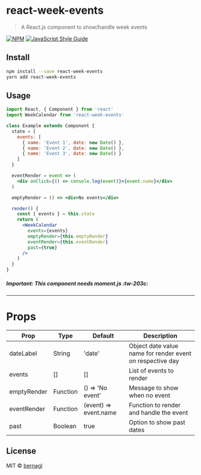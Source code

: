 # react-week-events

> A React.js component to show/handle week events

[![NPM](https://img.shields.io/npm/v/react-week-events.svg)](https://www.npmjs.com/package/react-week-events) [![JavaScript Style Guide](https://img.shields.io/badge/code_style-standard-brightgreen.svg)](https://standardjs.com)

## Install

```bash
npm install --save react-week-events
yarn add react-week-events
```

## Usage

```jsx
import React, { Component } from 'react'
import WeekCalendar from 'react-week-events'

class Example extends Component {
  state = {
    events: [
      { name: 'Event 1', date: new Date() },
      { name: 'Event 2', date: new Date() },
      { name: 'Event 3', date: new Date() }
    ]
  }

  eventRender = event => (
    <div onClick={() => console.log(event)}>{event.name}</div>
  )

  emptyRender = () => <div>No events</div>

  render() {
    const { events } = this.state
    return (
      <WeekCalendar
        events={events}
        emptyRender={this.emptyRender}
        eventRender={this.eventRender}
        past={true}
      />
    )
  }
}
```

##### Important: This component needs moment.js :tw-203c:

---

# Props

| Prop        | Type     | Default               | Description                                               |
| ----------- | -------- | --------------------- | --------------------------------------------------------- |
| dateLabel   | String   | 'date'                | Object date value name for render event on respective day |
| events      | []       | []                    | List of events to render                                  |
| emptyRender | Function | () => 'No event'      | Message to show when no event                             |
| eventRender | Function | (event) => event.name | Function to render and handle the event                   |
| past        | Boolean  | true                  | Option to show past dates                                 |

## License

MIT © [bernagl](https://github.com/bernagl)
